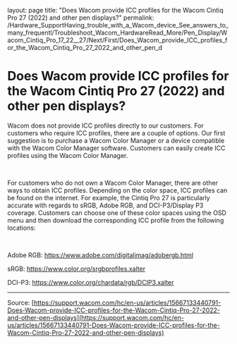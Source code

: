 layout: page
title: "Does Wacom provide ICC profiles for the Wacom Cintiq Pro 27 (2022) and other pen displays?"
permalink: /Hardware_SupportHaving_trouble_with_a_Wacom_device_See_answers_to_many_frequentl/Troubleshoot_Wacom_HardwareRead_More/Pen_Display/Wacom_Cintiq_Pro_17_22__27/Next/First/Does_Wacom_provide_ICC_profiles_for_the_Wacom_Cintiq_Pro_27_2022_and_other_pen_d

# Does Wacom provide ICC profiles for the Wacom Cintiq Pro 27 (2022) and other pen displays?

Wacom does not provide ICC profiles directly to our customers. For customers who require ICC profiles, there are a couple of options. Our first suggestion is to purchase a Wacom Color Manager or a device compatible with the Wacom Color Manager software. Customers can easily create ICC profiles using the Wacom Color Manager.


 


For customers who do not own a Wacom Color Manager, there are other ways to obtain ICC profiles. Depending on the color space, ICC profiles can be found on the internet. For example, the Cintiq Pro 27 is particularly accurate with regards to sRGB, Adobe RGB, and DCI-P3/Display P3 coverage. Customers can choose one of these color spaces using the OSD menu and then download the corresponding ICC profile from the following locations:


 


Adobe RGB: https://www.adobe.com/digitalimag/adobergb.html


sRGB: https://www.color.org/srgbprofiles.xalter


DCI-P3: https://www.color.org/chardata/rgb/DCIP3.xalter

---
Source: [https://support.wacom.com/hc/en-us/articles/15667133440791-Does-Wacom-provide-ICC-profiles-for-the-Wacom-Cintiq-Pro-27-2022-and-other-pen-displays](https://support.wacom.com/hc/en-us/articles/15667133440791-Does-Wacom-provide-ICC-profiles-for-the-Wacom-Cintiq-Pro-27-2022-and-other-pen-displays)
